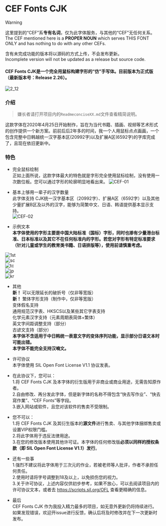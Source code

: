 # CEF Fonts CJK
  
> [!WARNING]
>  
>  这里提到的“CEF”系**专有名词**，仅为此字体服务，与其他的“CEF”无任何关系。  
>  The CEF mentioned here is a **PROPER NOUN** which serves THIS FONT ONLY and has nothing to do with any other CEFs.
>  
>  含有未完成功能的版本将以源码的方式上传，不会发布更新。  
>  Incomplete version will not be updated as a release but source code.
>    
  
#### CEF Fonts CJK是一个完全用鼠标构建字形的“仿”手写体。目前版本为正式版（最新版本号：Release 2.26）。  
  
![2_12](https://user-images.githubusercontent.com/106015739/235649930-9c4c229f-90b6-4570-80e8-a9437a9508e8.png)
  
### 介绍  
  
> 嫌长者请打开项目内的`ReadmeconciseXX.md`文件查看精简说明。  
  
这款字体在2020年4月25日开始制作，旨在为当代书籍、插画、视频等艺术形式的创作提供一个新方案。前前后后2年多的时间，我一个人用鼠标点点画画，一个包含完整中日韩越统一汉字基本区(20992字)以及扩展A区(6592字)的字库完成了，且现在依旧更新中。  
  
### 特色  
  
-  完全鼠标绘制  
正如上面所说，这款字体最大的特色就是字形完全使用鼠标绘制，没有使用一次数位板。您可以通过字形的轮廓明显地看出来。
![CEF-01](https://user-images.githubusercontent.com/106015739/172008738-a16f92c7-dda8-4b57-9968-ecb557807404.png)
 
  
-  基本上够用一辈子的汉字数量  
此字体支持 CJK统一汉字基本区（20992字）、扩展A区（6592字）以及其他少量扩展B区及以外的汉字，能够为简繁中文、日语、韩语提供基本显示支持。  
![CEF-02](https://user-images.githubusercontent.com/106015739/172010212-91dc975b-4321-4299-9ca0-8c0a22ae7a31.png)  

-  示例文本  
  **本字体使用的字形主要是中国大陆标准（国标）字形，同时也掺有少量港台标准、日本标准以及其它不在任何标准内的字形。若您对字形有特定标准要求（针对儿童或学生的教育类书籍、日语排版等），使用前请慎重考虑。**
     
  ![1st](https://user-images.githubusercontent.com/106015739/201528926-01bf0ec0-2467-4973-b8bf-21a7f0afef43.png)  
  ![sc](https://user-images.githubusercontent.com/106015739/201528948-a8a54d1e-2b6c-451d-ac41-151df0769aea.png)  
  ![tc](https://user-images.githubusercontent.com/106015739/201528965-742e231b-9b88-494b-aeb8-8d2ef3fb1fe7.png)  
  ![jp](https://user-images.githubusercontent.com/106015739/201528978-939db0f7-6956-4a65-9814-553c09499ff0.png)  
  ![kr](https://user-images.githubusercontent.com/106015739/208249218-fd9124b3-4414-454e-a3e0-fd943ce8cbd4.png)
  
- 其他  
**新！** 可以无限延长的破折号（仅非等宽版）  
**新！** 繁体字形支持（制作中，仅非等宽版）  
变体假名支持  
通用规范汉字表、HKSCS以及某些其它字表支持  
化学元素汉字支持（元素周期表简体+繁体）  
英文字间距调整支持（部分）  
古谚文支持（部分）  
**本字体不含适用于中日韩统一表意文字的变体序列功能，显示部分日语文本时可能出错。**  
**本字体不能完全支持汉喃文。**  
  
-  许可协议  
本字体使用 SIL Open Font License V1.1 协议发表。  
  
-  在此协议下，您可以：  
1.将 CEF Fonts CJK 及本字体的衍生版用于非商业或商业用途，无需告知原作者。  
2.自由修改、再分发此字体，但是新字体的名称不得包含“快去写作业”、“快去寫作業”、“CEF Fonts”等字段。  
3.嵌入网站或软件，且您对该软件的售卖不受限制。  
  
-  您不可以：  
1.将 CEF Fonts CJK 及其衍生版本的**源文件**进行售卖、与其他字体捆绑售卖或设置VIP权限门槛。  
2.将此字体用于违反法律用途。  
3.在您的修改版本使用其他许可证。本字体的任何修改版**必须以同样的授权条款（即 SIL Open Font License V1.1）发行**。  
  
-  还有一些事  
1.强烈不建议将此字体用于三次元的作业，若被老师等人批评，作者不承担任何责任。  
2.使用时请将字号调整到18及以上，以免损伤您的视力。  
3.关于许可协议，上述内容仅供初步参考，如果不放心，可以去阅读项目内的许可协议文本，或者去 https://scripts.sil.org/OFL 查看更精确的信息。  
  
-  最后  
CEF Fonts CJK 作为我投入精力最多的项目，如无意外更新仍将持续进行。如果发现错误，欢迎开issue进行反馈，确认后将及时修改并在下一次更新时发布。  
